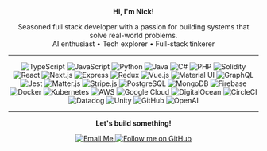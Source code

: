 <p align="center"><b>Hi, I'm Nick!</b></p>

<p align="center">
  Seasoned full stack developer with a passion for building systems that solve real-world problems.<br/>
  AI enthusiast • Tech explorer • Full-stack tinkerer<br/>
</p>

---

<p align="center">
  <!-- Languages -->
  <img src="https://img.shields.io/badge/Code-TypeScript-informational?style=flat&logo=typescript&logoColor=white&color=3178C6" alt="TypeScript" />
  <img src="https://img.shields.io/badge/Code-JavaScript-informational?style=flat&logo=javascript&logoColor=white&color=F7DF1E" alt="JavaScript" />
  <img src="https://img.shields.io/badge/Code-Python-informational?style=flat&logo=python&logoColor=white&color=3776AB" alt="Python" />
  <img src="https://img.shields.io/badge/Code-Java-informational?style=flat&logo=java&logoColor=white&color=007396" alt="Java" />
  <img src="https://img.shields.io/badge/Code-C%23-informational?style=flat&logo=c-sharp&logoColor=white&color=239120" alt="C#" />
  <img src="https://img.shields.io/badge/Code-PHP-informational?style=flat&logo=php&logoColor=white&color=777BB4" alt="PHP" />
  <img src="https://img.shields.io/badge/Code-Solidity-informational?style=flat&logo=solidity&logoColor=white&color=363636" alt="Solidity" />

  <!-- Frameworks & Libraries -->
  <img src="https://img.shields.io/badge/Framework-React-informational?style=flat&logo=react&logoColor=white&color=61DAFB" alt="React" />
  <img src="https://img.shields.io/badge/Framework-Next.js-informational?style=flat&logo=next.js&logoColor=white&color=000000" alt="Next.js" />
  <img src="https://img.shields.io/badge/Framework-Express-informational?style=flat&logo=express&logoColor=white&color=000000" alt="Express" />
  <img src="https://img.shields.io/badge/Library-Redux-informational?style=flat&logo=redux&logoColor=white&color=764ABC" alt="Redux" />
  <img src="https://img.shields.io/badge/Library-Vue.js-informational?style=flat&logo=vue.js&logoColor=white&color=4FC08D" alt="Vue.js" />
  <img src="https://img.shields.io/badge/Library-Material%20UI-informational?style=flat&logo=mui&logoColor=white&color=007FFF" alt="Material UI" />
  <img src="https://img.shields.io/badge/Library-GraphQL-informational?style=flat&logo=graphql&logoColor=white&color=E10098" alt="GraphQL" />
  <img src="https://img.shields.io/badge/Library-Jest-informational?style=flat&logo=jest&logoColor=white&color=C21325" alt="Jest" />
  <img src="https://img.shields.io/badge/Library-Matter.js-informational?style=flat&logo=javascript&logoColor=white&color=FF6F00" alt="Matter.js" />
  <img src="https://img.shields.io/badge/Library-Stripe.js-informational?style=flat&logo=stripe&logoColor=white&color=635BFF" alt="Stripe.js" />

  <!-- Databases -->
  <img src="https://img.shields.io/badge/DB-PostgreSQL-informational?style=flat&logo=postgresql&logoColor=white&color=336791" alt="PostgreSQL" />
  <img src="https://img.shields.io/badge/DB-MongoDB-informational?style=flat&logo=mongodb&logoColor=white&color=47A248" alt="MongoDB" />
  <img src="https://img.shields.io/badge/DB-Firebase-informational?style=flat&logo=firebase&logoColor=white&color=FFCA28" alt="Firebase" />

  <!-- DevOps & Cloud -->
  <img src="https://img.shields.io/badge/Tool-Docker-informational?style=flat&logo=docker&logoColor=white&color=2496ED" alt="Docker" />
  <img src="https://img.shields.io/badge/Tool-Kubernetes-informational?style=flat&logo=kubernetes&logoColor=white&color=326CE5" alt="Kubernetes" />
  <img src="https://img.shields.io/badge/Cloud-AWS-informational?style=flat&logo=amazon-aws&logoColor=white&color=232F3E" alt="AWS" />
  <img src="https://img.shields.io/badge/Cloud-Google%20Cloud-informational?style=flat&logo=google-cloud&logoColor=white&color=4285F4" alt="Google Cloud" />
  <img src="https://img.shields.io/badge/Cloud-DigitalOcean-informational?style=flat&logo=digitalocean&logoColor=white&color=0080FF" alt="DigitalOcean" />
  <img src="https://img.shields.io/badge/Tool-CircleCI-informational?style=flat&logo=circleci&logoColor=white&color=343434" alt="CircleCI" />
  <img src="https://img.shields.io/badge/Tool-Datadog-informational?style=flat&logo=datadog&logoColor=white&color=632CA6" alt="Datadog" />
  <img src="https://img.shields.io/badge/Tool-Unity-informational?style=flat&logo=unity&logoColor=white&color=000000" alt="Unity" />
  <img src="https://img.shields.io/badge/Tool-GitHub-informational?style=flat&logo=github&logoColor=white&color=181717" alt="GitHub" />
  <img src="https://img.shields.io/badge/API-OpenAI-informational?style=flat&logo=openai&logoColor=white&color=412991" alt="OpenAI" />
</p>

---

<p align="center"><b>Let's build something!</b></p>

<p align="center">
  <a href="mailto:nmoli.dev@gmail.com">
    <img src="https://img.shields.io/badge/Contact-nmoli.dev@gmail.com-red?style=flat&logo=gmail&logoColor=white" alt="Email Me" />
  </a>
  <a href="https://github.com/nmoli">
    <img src="https://img.shields.io/github/followers/nmoli?label=Follow%20me%20on%20GitHub&style=social" alt="Follow me on GitHub" />
  </a>
</p>

